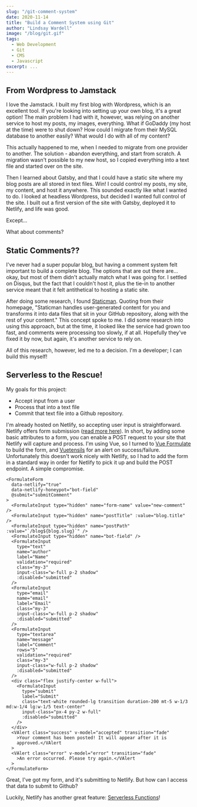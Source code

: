 ```yaml
---
slug: "/git-comment-system"
date: 2020-11-14
title: "Build a Comment System using Git"
author: "Lindsay Wardell"
image: "/blog/git.gif"
tags:
  - Web Development
  - Git
  - CMS
  - Javascript
excerpt: ...
---
```


## From Wordpress to Jamstack

I love the Jamstack. I built my first blog with Wordpress, which is an excellent tool. If you're looking into setting up your own blog, it's a great option! The main problem I had with it, however, was relying on another service to host my posts, my images, everything. What if GoDaddy (my host at the time) were to shut down? How could I migrate from their MySQL database to another easily? What would I do with all of my content?

This actually happened to me, when I needed to migrate from one provider to another. The solution - abandon everything, and start from scratch. A migration wasn't possible to my new host, so I copied everything into a text file and started over on the site. 

Then I learned about Gatsby, and that I could have a static site where my blog posts are all stored in text files. Win! I could control my posts, my site, my content, and host it anywhere. This sounded exactly like what I wanted to do. I looked at headless Wordpress, but decided I wanted full control of the site. I built out a first version of the site with Gatsby, deployed it to Netlify, and life was good.

Except...

What about comments?

## Static Comments??

I've never had a super popular blog, but having a comment system felt important to build a complete blog. The options that are out there are... okay, but most of them didn't actually match what I was going for. I settled on Disqus, but the fact that I couldn't host it, plus the tie-in to another service meant that it felt antithetical to hosting a static site.

After doing some research, I found [Staticman](https://staticman.net/). Quoting from their homepage, "Staticman handles user-generated content for you and transforms it into data files that sit in your GitHub repository, along with the rest of your content." This concept spoke to me. I did some research into using this approach, but at the time, it looked like the service had grown too fast, and comments were processing too slowly, if at all. Hopefully they've fixed it by now, but again, it's another service to rely on.

All of this research, however, led me to a decision. I'm a developer; I can build this myself!

## Serverless to the Rescue!

My goals for this project:

- Accept input from a user
- Process that into a text file
- Commit that text file into a Github repository.

I'm already hosted on Netlify, so accepting user input is straightforward. Netlify offers form submission ([read more here](https://www.netlify.com/products/forms/)). In short, by adding some basic attributes to a form, you can enable a POST request to your site that Netlify will capture and process. I'm using Vue, so I turned to [Vue Formulate](https://vueformulate.com/) to build the form, and [Vuetensils](https://vuetensils.stegosource.com/) for an alert on success/failure. Unfortunately this doesn't work nicely with Netlify, so I had to add the form in a standard way in order for Netlify to pick it up and build the POST endpoint. A simple compromise.

```
<FormulateForm
  data-netlify="true"
  data-netlify-honeypot="bot-field"
  @submit="submitComment"
>
  <FormulateInput type="hidden" name="form-name" value="new-comment" />
  <FormulateInput type="hidden" name="postTitle" :value="blog.title" />
  <FormulateInput type="hidden" name="postPath" :value="`/blog${blog.slug}`" />
  <FormulateInput type="hidden" name="bot-field" />
  <FormulateInput
    type="text"
    name="author"
    label="Name"
    validation="required"
    class="my-3"
    input-class="w-full p-2 shadow"
    :disabled="submitted"
  />
  <FormulateInput
    type="email"
    name="email"
    label="Email"
    class="my-3"
    input-class="w-full p-2 shadow"
    :disabled="submitted"
  />
  <FormulateInput
    type="textarea"
    name="message"
    label="Comment"
    rows="5"
    validation="required"
    class="my-3"
    input-class="w-full p-2 shadow"
    :disabled="submitted"
  />
  <div class="flex justify-center w-full">
    <FormulateInput
      type="submit"
      label="Submit"
      class="text-white rounded-lg transition duration-200 mt-5 w-1/3 md:w-1/4 lg:w-1/5 text-center"
      input-class="px-4 py-2 w-full"
      :disabled="submitted"
    />
  </div>
  <VAlert class="success" v-model="accepted" transition="fade"
    >Your comment has been posted! It will appear after it is
    approved.</VAlert
  >
  <VAlert class="error" v-model="error" transition="fade"
    >An error occurred. Please try again.</VAlert
  >
</FormulateForm>
```

Great, I've got my form, and it's submitting to Netlify. But how can I access that data to submit to Github?

Luckily, Netlify has another great feature: [Serverless Functions](https://www.netlify.com/products/functions/)!
